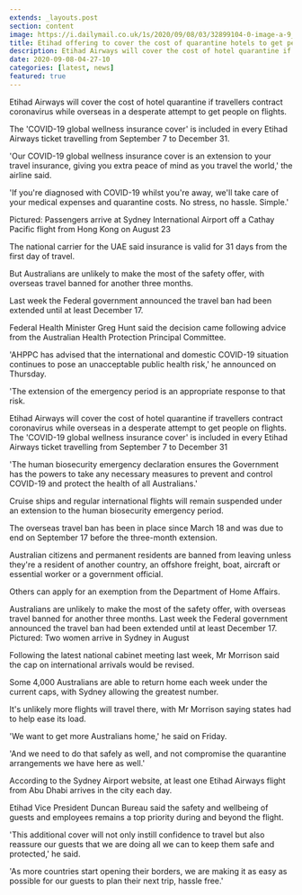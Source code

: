 ```yaml
---
extends: _layouts.post
section: content
image: https://i.dailymail.co.uk/1s/2020/09/08/03/32899104-0-image-a-9_1599532625567.jpg 
title: Etihad offering to cover the cost of quarantine hotels to get people travelling overseas 
description: Etihad Airways will cover the cost of hotel quarantine if travellers contract coronavirus while overseas in a desperate attempt to get people on flights. 
date: 2020-09-08-04-27-10 
categories: [latest, news] 
featured: true 
--- 
```

Etihad Airways will cover the cost of hotel quarantine if travellers contract coronavirus while overseas in a desperate attempt to get people on flights. 

The 'COVID-19 global wellness insurance cover' is included in every Etihad Airways ticket travelling from September 7 to December 31. 

'Our COVID-19 global wellness insurance cover is an extension to your travel insurance, giving you extra peace of mind as you travel the world,' the airline said.

'If you're diagnosed with COVID-19 whilst you're away, we'll take care of your medical expenses and quarantine costs. No stress, no hassle. Simple.'

Pictured: Passengers arrive at Sydney International Airport off a Cathay Pacific flight from Hong Kong on August 23

The national carrier for the UAE said insurance is valid for 31 days from the first day of travel. 

But Australians are unlikely to make the most of the safety offer, with overseas travel banned for another three months. 

Last week the Federal government announced the travel ban had been extended until at least December 17. 

Federal Health Minister Greg Hunt said the decision came following advice from the Australian Health Protection Principal Committee.

'AHPPC has advised that the international and domestic COVID-19 situation continues to pose an unacceptable public health risk,' he announced on Thursday.

'The extension of the emergency period is an appropriate response to that risk.

Etihad Airways will cover the cost of hotel quarantine if travellers contract coronavirus while overseas in a desperate attempt to get people on flights. The 'COVID-19 global wellness insurance cover' is included in every Etihad Airways ticket travelling from September 7 to December 31

'The human biosecurity emergency declaration ensures the Government has the powers to take any necessary measures to prevent and control COVID-19 and protect the health of all Australians.'

Cruise ships and regular international flights will remain suspended under an extension to the human biosecurity emergency period.

The overseas travel ban has been in place since March 18 and was due to end on September 17 before the three-month extension.

Australian citizens and permanent residents are banned from leaving unless they're a resident of another country, an offshore freight, boat, aircraft or essential worker or a government official.

Others can apply for an exemption from the Department of Home Affairs.

Australians are unlikely to make the most of the safety offer, with overseas travel banned for another three months. Last week the Federal government announced the travel ban had been extended until at least December 17. Pictured: Two women arrive in Sydney in August

Following the latest national cabinet meeting last week, Mr Morrison said the cap on international arrivals would be revised. 

Some 4,000 Australians are able to return home each week under the current caps, with Sydney allowing the greatest number.

It's unlikely more flights will travel there, with Mr Morrison saying states had to help ease its load.

'We want to get more Australians home,' he said on Friday.

'And we need to do that safely as well, and not compromise the quarantine arrangements we have here as well.'

According to the Sydney Airport website, at least one Etihad Airways flight from Abu Dhabi arrives in the city each day.

Etihad Vice President Duncan Bureau said the safety and wellbeing of guests and employees remains a top priority during and beyond the flight.   

'This additional cover will not only instill confidence to travel but also reassure our guests that we are doing all we can to keep them safe and protected,' he said.  

'As more countries start opening their borders, we are making it as easy as possible for our guests to plan their next trip, hassle free.'

